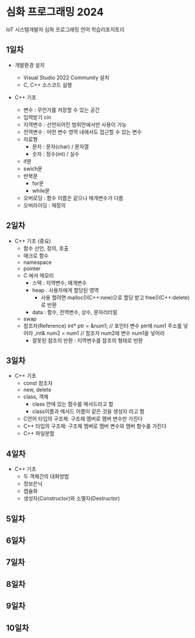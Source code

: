 # 심화 프로그래밍 2024
IoT 시스템개발자 심화 프로그래밍 언어 학습리포지토리

## 1일차
- 개발환경 설치
	- Visual Studio 2022 Community 설치
	- C, C++ 소스코드 실행
	
- C++ 기초
	- 변수 : 무언가를 저장할 수 있는 공간
	- 입력받기 cin
	- 지역변수 : 선언되어진 범위안에서만 사용이 가능
	- 전역변수 : 어떤 변수 영역 내에서도 접근할 수 있는 변수
	- 자료형
		- 문자 : 문자(char) / 문자열
		- 숫자 : 정수(int) / 실수
	- if문
	- swich문
	- 반복문
		- for문
		- while문
	- 오버로딩 : 함수 이름은 같으나 매개변수가 다름
	- 오버라이딩 : 재정의
	
## 2일차
- C++ 기초 (중요)
	- 함수 선언, 정의, 호출
	- 매크로 함수
	- namespace
	- pointer
	- C 에서 메모리
		- 스택 : 지역변수, 매개변수
		- heap : 사용자에게 할당된 영역
			- 사용 할려면 malloc()(C++:new)으로 할당 받고 free()(C++:delete)로 반환
		- data : 함수, 전역변수, 상수, 문자리터럴
	- swap
	- 참조자(Reference) int* ptr = &num1; // 포인터 변수 ptr에 num1 주소를 넣어라 ,int& num2 = num1 // 참조자 num2에 변수 num1을 넣어라
		- 잘못된 참조의 반환 : 지역변수를 참조의 형태로 반환

## 3일차
- C++ 기초
	- const 참조자
	- new, delete
	- class, 객체
		- class 안에 있는 함수를 메서드라고 함
		- class이름과 메서드 이름이 같은 것을 생성자 라고 함
	- C언어 타입의 구조체: 구조체 멤버로 멤버 변수만 가진다
	- C++ 타입의 구조체: 구조체 멤버로 멤버 변수와 멤버 함수를 가진다
	- C++ 파일분할

## 4일차
- C++ 기초
	- 두 객체간의 대화방법
	- 정보은닉
	- 캡슐화
	- 생성자(Constructor)와 소멸자(Destructor)

## 5일차

## 6일차

## 7일차

## 8일차

## 9일차

## 10일차